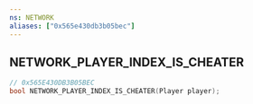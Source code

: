 ```yaml
---
ns: NETWORK
aliases: ["0x565e430db3b05bec"]
---
```

## NETWORK_PLAYER_INDEX_IS_CHEATER

```c
// 0x565E430DB3B05BEC
bool NETWORK_PLAYER_INDEX_IS_CHEATER(Player player);
```
